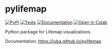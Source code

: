 # pylifemap

[![PyPI](https://img.shields.io/pypi/v/pylifemap.svg?color=green)](https://pypi.org/project/pylifemap)
[![Tests](https://github.com/juba/pylifemap/actions/workflows/tests.yml/badge.svg)](https://github.com/juba/pylifemap/actions/workflows/tests.yml)
[![Documentation](https://github.com/juba/pylifemap/actions/workflows/publish.yml/badge.svg)](https://github.com/juba/pylifemap/actions/workflows/publish.yml)
[![Open In Colab](https://colab.research.google.com/assets/colab-badge.svg)](https://colab.research.google.com/github/juba/pylifemap/blob/master/notebooks/introduction.ipynb)

Python package for Lifemap visualizations.

Documentation: <https://juba.github.io/pylifemap>

